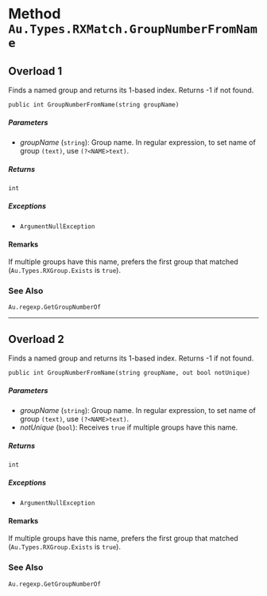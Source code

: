# Method `Au.Types.RXMatch.GroupNumberFromName`

## Overload 1

Finds a named group and returns its 1-based index. Returns -1 if not found.

```
public int GroupNumberFromName(string groupName)
```

##### Parameters

- *groupName*  (`string`):
    Group name. In regular expression, to set name of group `(text)`, use `(?<NAME>text)`.

##### Returns

`int`

##### Exceptions

- `ArgumentNullException`

#### Remarks

If multiple groups have this name, prefers the first group that matched (`Au.Types.RXGroup.Exists` is `true`).

### See Also

`Au.regexp.GetGroupNumberOf`

* * *

## Overload 2

Finds a named group and returns its 1-based index. Returns -1 if not found.

```
public int GroupNumberFromName(string groupName, out bool notUnique)
```

##### Parameters

- *groupName*  (`string`):
    Group name. In regular expression, to set name of group `(text)`, use `(?<NAME>text)`.
- *notUnique*  (`bool`):
    Receives `true` if multiple groups have this name.

##### Returns

`int`

##### Exceptions

- `ArgumentNullException`

#### Remarks

If multiple groups have this name, prefers the first group that matched (`Au.Types.RXGroup.Exists` is `true`).

### See Also

`Au.regexp.GetGroupNumberOf`
